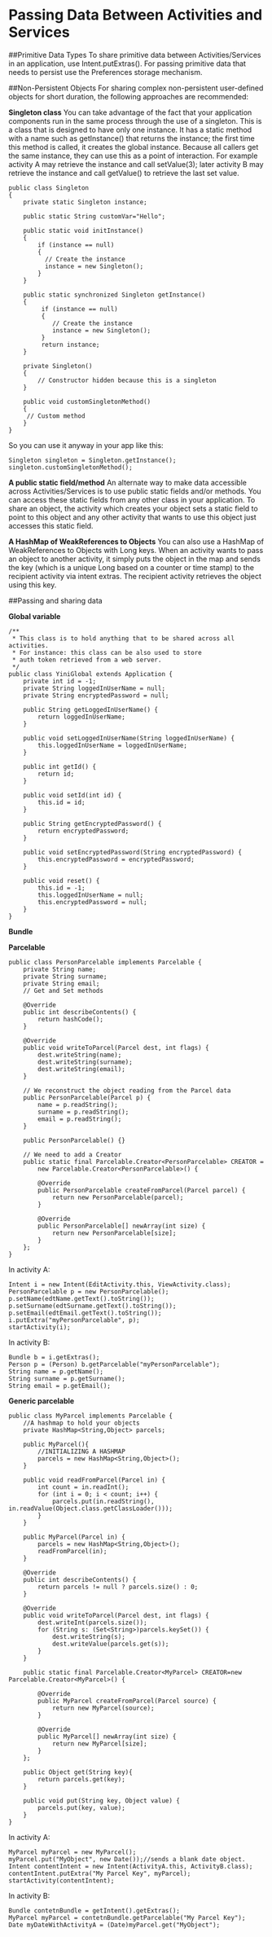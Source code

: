 Passing Data Between Activities and Services
===========
##Primitive Data Types
To share primitive data between Activities/Services in an application, use Intent.putExtras(). For passing primitive data that needs to persist use the Preferences storage mechanism.

##Non-Persistent Objects
For sharing complex non-persistent user-defined objects for short duration, the following approaches are recommended:

**Singleton class**
You can take advantage of the fact that your application components run in the same process through the use of a singleton. This is a class that is designed to have only one instance. It has a static method with a name such as getInstance() that returns the instance; the first time this method is called, it creates the global instance. Because all callers get the same instance, they can use this as a point of interaction. For example activity A may retrieve the instance and call setValue(3); later activity B may retrieve the instance and call getValue() to retrieve the last set value.

	public class Singleton
	{
		private static Singleton instance;

		public static String customVar="Hello";

		public static void initInstance()
		{
			if (instance == null)
			{
			  // Create the instance
			  instance = new Singleton();
			}
		}

		public static synchronized Singleton getInstance()
		{
			 if (instance == null)
			 {
				// Create the instance
				instance = new Singleton();
			 }
			 return instance;
		}

		private Singleton()
		{
			// Constructor hidden because this is a singleton
		}
	
		public void customSingletonMethod()
		{
		 // Custom method
		}
	}
	
So you can use it anyway in your app like this:

	Singleton singleton = Singleton.getInstance();
	singleton.customSingletonMethod();

**A public static field/method**
An alternate way to make data accessible across Activities/Services is to use public static fields and/or methods. You can access these static fields from any other class in your application. To share an object, the activity which creates your object sets a static field to point to this object and any other activity that wants to use this object just accesses this static field.

**A HashMap of WeakReferences to Objects**
You can also use a HashMap of WeakReferences to Objects with Long keys. When an activity wants to pass an object to another activity, it simply puts the object in the map and sends the key (which is a unique Long based on a counter or time stamp) to the recipient activity via intent extras. The recipient activity retrieves the object using this key.	

##Passing and sharing data

**Global variable**

	/**
	 * This class is to hold anything that to be shared across all activities.
	 * For instance: this class can be also used to store 
	 * auth token retrieved from a web server.
	 */    
	public class YiniGlobal extends Application {
		private int id = -1;
		private String loggedInUserName = null;
		private String encryptedPassword = null;
		
		public String getLoggedInUserName() {
			return loggedInUserName;
		}

		public void setLoggedInUserName(String loggedInUserName) {
			this.loggedInUserName = loggedInUserName;
		}

		public int getId() {
			return id;
		}

		public void setId(int id) {
			this.id = id;
		}

		public String getEncryptedPassword() {
			return encryptedPassword;
		}

		public void setEncryptedPassword(String encryptedPassword) {
			this.encryptedPassword = encryptedPassword;
		}
		
		public void reset() {
			this.id = -1;
			this.loggedInUserName = null;
			this.encryptedPassword = null;
		}
	}
	
**Bundle**	
	
**Parcelable**	

    public class PersonParcelable implements Parcelable {
		private String name;
		private String surname;
		private String email;
		// Get and Set methods
 
		@Override
		public int describeContents() {
		    return hashCode();
		}
 
		@Override
		public void writeToParcel(Parcel dest, int flags) {
			dest.writeString(name);
			dest.writeString(surname);
			dest.writeString(email);
		}
 
		// We reconstruct the object reading from the Parcel data
		public PersonParcelable(Parcel p) {
			name = p.readString();
			surname = p.readString();
			email = p.readString();
		}
 
		public PersonParcelable() {}
 
		// We need to add a Creator
		public static final Parcelable.Creator<PersonParcelable> CREATOR = 
			new Parcelable.Creator<PersonParcelable>() {
	 
			@Override
			public PersonParcelable createFromParcel(Parcel parcel) {  
				return new PersonParcelable(parcel);
			}
		 
			@Override
			public PersonParcelable[] newArray(int size) {  
				return new PersonParcelable[size];
			}
		};
	}	

In activity A:

	Intent i = new Intent(EditActivity.this, ViewActivity.class);
	PersonParcelable p = new PersonParcelable();
	p.setName(edtName.getText().toString());
	p.setSurname(edtSurname.getText().toString());
	p.setEmail(edtEmail.getText().toString());
	i.putExtra("myPersonParcelable", p);
	startActivity(i);

In activity B:

	Bundle b = i.getExtras();
	Person p = (Person) b.getParcelable("myPersonParcelable");
	String name = p.getName();
	String surname = p.getSurname();
	String email = p.getEmail();

**Generic parcelable**

	public class MyParcel implements Parcelable {
		//A hashmap to hold your objects
		private HashMap<String,Object> parcels;

		public MyParcel(){
			//INITIALIZING A HASHMAP
			parcels = new HashMap<String,Object>();
		}

		public void readFromParcel(Parcel in) {
			int count = in.readInt();
			for (int i = 0; i < count; i++) {
				parcels.put(in.readString(), in.readValue(Object.class.getClassLoader()));
			}
		}

		public MyParcel(Parcel in) {
			parcels = new HashMap<String,Object>();
			readFromParcel(in);
		}

		@Override
		public int describeContents() {
			return parcels != null ? parcels.size() : 0;
		}

		@Override
		public void writeToParcel(Parcel dest, int flags) {
			dest.writeInt(parcels.size());
			for (String s: (Set<String>)parcels.keySet()) {
				dest.writeString(s);
				dest.writeValue(parcels.get(s));
			}
		}
		
		public static final Parcelable.Creator<MyParcel> CREATOR=new Parcelable.Creator<MyParcel>() {

			@Override
			public MyParcel createFromParcel(Parcel source) {
				return new MyParcel(source);
			}

			@Override
			public MyParcel[] newArray(int size) {
				return new MyParcel[size];
			}
		};

		public Object get(String key){
			return parcels.get(key);
		}

		public void put(String key, Object value) {
			parcels.put(key, value);
		}
	}

In activity A:

	MyParcel myParcel = new MyParcel();
	myParcel.put("MyObject", new Date());//sends a blank date object.
	Intent contentIntent = new Intent(ActivityA.this, ActivityB.class);
	contentIntent.putExtra("My Parcel Key", myParcel);
	startActivity(contentIntent);

In activity B:

	Bundle contetnBundle = getIntent().getExtras();
	MyParcel myParcel = contetnBundle.getParcelable("My Parcel Key");
	Date myDateWithActivityA = (Date)myParcel.get("MyObject");
